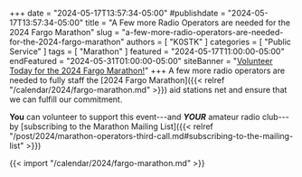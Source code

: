 +++
date = "2024-05-17T13:57:34-05:00"
#publishdate = "2024-05-17T13:57:34-05:00"
title = "A Few more Radio Operators are needed for the 2024 Fargo Marathon"
slug = "a-few-more-radio-operators-are-needed-for-the-2024-fargo-marathon"
authors = [ "K0STK" ]
categories = [ "Public Service" ]
tags = [ "Marathon" ]
featured = "2024-05-17T11:00:00-05:00"
endFeatured = "2024-05-31T01:00:00-05:00"
siteBanner = "[Volunteer Today for the 2024 Fargo Marathon!](/post/2024/05/17/a-few-more-radio-operators-are-needed-for-the-2024-fargo-marathon/)"
+++
A few more radio operators are needed to fully staff the 
[2024 Fargo Marathon]({{< relref "/calendar/2024/fargo-marathon.md" >}})
aid stations net and ensure that we can fulfill our commitment.

**You** can volunteer to support this event---and ***YOUR*** amateur radio
club---by
[subscribing to the Marathon Mailing List]({{< relref "/post/2024/marathon-operators-third-call.md#subscribing-to-the-mailing-list" >}})
<!--more-->

{{< import "/calendar/2024/fargo-marathon.md" >}}
